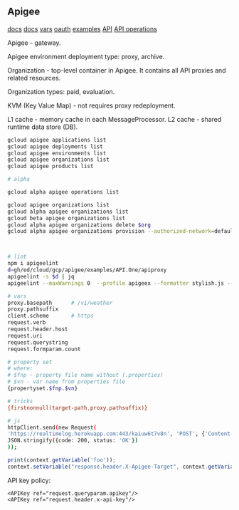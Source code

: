 Apigee
-

[docs](https://cloud.google.com/apigee/docs)
[docs](https://docs.apigee.com/api-platform/reference/apigee-reference)
[vars](https://cloud.google.com/apigee/docs/api-platform/reference/variables-reference)
[oauth](https://cloud.google.com/apigee/docs/api-platform/tutorials/secure-calls-your-api-through-oauth-20-client-credentials)
[examples](https://github.com/apigee/api-platform-samples)
[API](https://cloud.google.com/apigee/docs/reference/apis/apigee/rest)
[API operations](https://apidocs.apigee.com/operations)

Apigee - gateway.

Apigee environment deployment type: proxy, archive.

Organization - top-level container in Apigee.
It contains all API proxies and related resources.

Organization types: paid, evaluation.

KVM (Key Value Map) - not requires proxy redeployment.

L1 cache - memory cache in each MessageProcessor.
L2 cache - shared runtime data store (DB).

````sh
gcloud apigee applications list
gcloud apigee deployments list
gcloud apigee environments list
gcloud apigee organizations list
gcloud apigee products list

# alpha

gcloud alpha apigee operations list

gcloud apigee organizations list
gcloud alpha apigee organizations list
gcloud beta apigee organizations list
gcloud alpha apigee organizations delete $org
gcloud alpha apigee organizations provision --authorized-network=default



# lint
npm i apigeelint
d=gh/ed/cloud/gcp/apigee/examples/API.One/apiproxy
apigeelint -s $d | jq
apigeelint --maxWarnings 0  --profile apigeex --formatter stylish.js --path $d

````

````sh
# vars
proxy.basepath      # /v1/weather
proxy.pathsuffix
client.scheme       # https
request.verb
request.header.host
request.uri
request.querystring
request.formparam.count

# property set
# where:
# $fnp - property file name without (.properties)
# $vn - var name from properties file
{propertyset.$fnp.$vn}

# tricks
{firstnonnull(target-path,proxy.pathsuffix)}

# js
httpClient.send(new Request(
'https://realtimelog.herokuapp.com:443/kaiuw6t7v8n', 'POST', {'Content-Type': 'application/json'},
JSON.stringify({code: 200, status: 'OK'})
));
````

````js
print(context.getVariable('foo'));
context.setVariable("response.header.X-Apigee-Target", context.getVariable("target.name"));
````

API key policy:
````
<APIKey ref="request.queryparam.apikey"/>
<APIKey ref="request.header.x-api-key"/>
````
